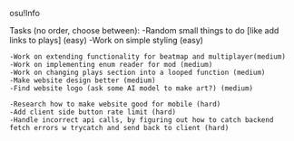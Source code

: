 osu!Info

Tasks (no order, choose between):
    -Random small things to do [like add links to plays] (easy)
    -Work on simple styling (easy)

    -Work on extending functionality for beatmap and multiplayer(medium)
    -Work on implementing enum reader for mod (medium)
    -Work on changing plays section into a looped function (medium)
    -Make website design better (medium)
    -Find website logo (ask some AI model to make art?) (medium)
    
    -Research how to make website good for mobile (hard)
    -Add client side button rate limit (hard)
    -Handle incorrect api calls, by figuring out how to catch backend fetch errors w trycatch and send back to client (hard)
     

